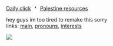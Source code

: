 [Daily click](https://arab.org/)⠀❜⠀[Palestine resources](https://ceasefiretoday.com/)

hey guys im too tired to remake this sorry <br> links: [main](https://rentry.co/escape), [pronouns](https://pronouns.cc/@dear), [interests](https://rentry.co/cheshirecat) <br> 

![](https://komarev.com/ghpvc/?username=cannibangel&color=e8bad3&style=plastic&label=♡)

